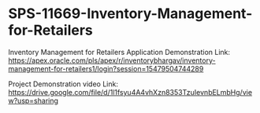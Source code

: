 # SPS-11669-Inventory-Management-for-Retailers
Inventory Management for Retailers
Application Demonstration Link:
        https://apex.oracle.com/pls/apex/r/inventorybhargav/inventory-management-for-retailers1/login?session=15479504744289
     
Project Demonstration video Link:
     https://drive.google.com/file/d/1l1fsyu4A4vhXzn8353TzuIevnbELmbHg/view?usp=sharing
